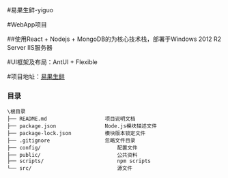 #易果生鲜-yiguo

#WebApp项目

##使用React + Nodejs + MongoDB的为核心技术栈，部署于Windows 2012 R2 Server IIS服务器

#UI框架及布局：AntUI + Flexible

#项目地址：[易果生鲜]( http://120.78.67.23/ "浏览器查看")

### 目录
```
\根目录
├── README.md					项目说明文档
├── package.json				Node.js模块描述文件
├── package-lock.json			模块版本锁定文件
├── .gitignore					忽略文件目录
├── config/							配置文件
├── public/							公共资料
├── scripts/						npm scripts
└── src/							源文件

```
